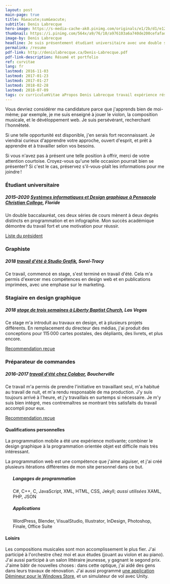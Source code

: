 ```yaml
---
layout: post
main-page: true
title: R&eacute;sum&eacute;
subtitle: Denis Labrecque
hero-image: https://s-media-cache-ak0.pinimg.com/originals/e1/2b/d1/e12bd1080a785f67f2436b9b4cedcedc.jpg
thumbnail: https://i.pinimg.com/564x/a9/76/10/a976103a6a740de200cefafad5f9be43.jpg
image-by: Denis Labrecque
headline: Je suis présentement étudiant universitaire avec une double spécialisation en systèmes informatiques et en design graphique.
permalink: /resume
pdf-link: http://denislabrecque.ca/Denis-Labrecque.pdf
pdf-link-description: Résumé et portfolio
ref: curvitae
lang: fr
lastmod: 2016-11-03
lastmod: 2017-01-23
lastmod: 2017-01-27
lastmod: 2018-02-28
lastmod: 2018-07-09
tags: cv curriculumVitae aPropos Denis Labrecque travail expérience résumé biographie université étudiant systèmesInformatiques designGraphique
---
```

<!--  
<h4><table><tr><td>Études universitaires</td><td>2015&ndash;2020 (en cours)</td></tr></table></h4>
<h5 class="workplace">Pensacola Christian College, Floride</h5>
<h6>Baccalauréat en science des systèmes informatiques</h6>
<h6>Baccalauréat en design graphique</h6>
<p class="note"><strong>Programmation mobile</strong><br />Dévéloppement pour Android en Java et en C#, programmation d’une application multi-plateforme, étude de faisabilité d’une application pour le marché immobilier; travail seul et en équipe selon le standard modèle-vue-contrôlleur.
  <p class="note"><strong>Programmation .NET</strong> Création d’applications de plateforme Windows universelle en C# avec .NET.</p>
  <p class="note"><strong>Programmation et conception orientée objet</strong><br />Examin et compréhension des principes de la programmation orientée objet en C++ lorsque évalué selon des critères sévères et la capacité de suivre un format rigide.</p>
<p class="note"><strong>Programmation en infographie</strong><br />Création de jeux vidéo utilisant Unity, et examin de sujets tels que les sprites 2D, la modélisation 3D, l’animation, les nuanceurs de pixels, et QBasic.</p>
<p class="note"><strong>Design graphique I & II</strong><br />Exercice de la résolution de problèmes visuels en créant des logos, l’identité visuelle d’une compagnie, des illustrations vectorisées, des brochures, et un emballage de nourriture, ainsi qu’en accomplissant des travaux réguliers.</p>
<p class="note"><strong>Principes de la peinture</strong><br />Compréhension et exécution de la peinture réaliste en aquarelle et en acrylique.</p>
<p class="note"><strong>Principes du dessin</strong><br />Utilisation du crayon comme médium pour apprendre le modelé visuel, l’ombrage, et la proportion. Attention extrème aux valeurs et à l’espace négatif.</p>
<p>Ces deux baccalauréats sont en cours d’étude à Pensacola Christian College, Floride. Dans ma concentration, j’ai suivi des cours en programmation, en logiciel de production graphique, en dessin et en peinture. L’étude dans un lieu aux règles sévères m’a permis de m’adapter à la vie sur le campus, de suivre un horaire régulier, et de garder un performance régulière. Je suis présentement en seconde année d’étude, chaque semestre ayant été complétée avec mention du doyen.</p>

<h4><table><tr><td>Préparateur de commandes</td><td>2016, 2017 (travail d’été)</td></tr></table></h4>
<h5 class="workplace">Colabor, Boucherville</h5>
<p>Remplissage des commandes des clients en utilisant le système de cueillette vocale Vocollect et de transpalettes électriques. Jamais manqué au travail, et invité à revenir ainsi que recommandé par le superviseur pour travail dur et discipliné. Vitesse moyenne de cueillette excédée.</p>
<p>Ce travail m’a permis de prendre l’initiative en travaillant seul, m’a habitué au quart de nuit, et m’a demandé d’être responsable de ma production. J’y suis toujours arrivé à l’heure, et y ai travaillé des heures supplémentaires quand nécessaire. Je me suis bien intégré avec l’équipe, et mes patrons se sont montrés entièrement satisfaits du travail que j’avais fait pour eux.</p>
  
  <h4>Études secondaires</h4>
  <h5 class="workplace">A Beka Academy</h5>
  <p>Ces études générales en Anglais, en mathématiques, et en humanités m’ont préparé pour les études universitaires en me donnant une bonne maîtrise des sujets de base avec une compréhension globale des sciences et du monde.</p>

<h4>Autres expériences</h4>
<p>J’ai participé à des travaux de rénovation pour des amis, faisant des remplacements de toiture, des finitions de mur, et des poses de plancher.</p>
<p>J’ai codé mon propre blogue en utilisant mon expérience HTML et CSS pour apprendre le langage de matrices Jekyll sur GitHub. Cela démontre mes capacités d’apprendre seul tout en créant un espace pour mes créations graphiques.</p>

<h4>Qualités personnelles</h4>
<ul>
<li><strong>Persistent,</strong> j’aime accomplir mes promesses, en terminant mes tâches avec minutie.</li>
<li><strong>Autodidacte,</strong> je peux apprendre seul par ma propre expérience.</li>
<li><strong>Bilingue,</strong> je parle couramment l’anglais et le français depuis ma naissance.</li>
<li><strong>Créatif,</strong> je joue le piano et le violon, participe à des compétitions de composition littéraire et musicale, dessine, maintiens mon propre jardin fleuri, code entre amis, et commence (trop!) souvent de nouveaux projets.</li>
<li><strong>Inquisitif,</strong> j’aime lire, écouter, poser des questions, et entendre les deux côtés d’un débat.</li>
</ul>
-->

<!--
<ul>
<li>{% include cite.html title="Baccalauréat en science des systèmes informatiques" description="“In PCC’s computer information systems major, students prepare for a variety of industry positions by learning to plan, program, and manage computer information systems, networks, databases, and websites. Students receive hands-on experience in a broad range of technologies and programming languages, gaining the logical thinking and disciplined documentation necessary to work with computer information systems.
Because the emphasis is on programming, students learn computer languages such as Java, COBOL, HTML, JavaScript, and SQL, with optional electives providing experience in PHP and other languages. Students also receive database, networking, and computer hardware experience. In the capstone course, Systems Design, students collaborate to develop a small business computer application from the initial design stage to final implementation.”" href="http://www.pcci.edu/academics/divisions/professionalstudies/business/ComputerInformationSystems.aspx" date="22 janvier 2017" %}</li>
<li>{% include cite.html title="Baccalauréat en design graphique" description="“Commercial advertising/graphic design firms, businesses, and Christian ministries need creative and efficient designers who can produce clear, visual communication using advanced technology. With abundant hands-on instruction, students begin by developing fundamental drawing and design skills using traditional media, while also learning essential computer application skills using Apple iMac computers and Adobe® Creative Cloud software. Advanced training in creative problem solving, as well as two semesters each of web design and multimedia production, helps fully prepare students to design practical, useful solutions to common graphic problems.
The program includes internships in the field and courses to develop digital portfolios and self-promotional materials for potential employers. With the senior portfolio exhibit, students complete the program and showcase their best work.”" href="http://www.pcci.edu/academics/divisions/visualandperformingarts/visualarts/GraphicDesign.aspx" date="22 janvier 2017" %}</li>
</ul>
-->

Vous devriez consid&eacute;rer ma candidature parce que j&apos;apprends bien de moi-m&egrave;me; par exemple, je me suis enseign&eacute; &agrave; jouer le violon, la composition musicale, et le d&eacute;v&eacute;loppement web. Je suis pers&eacute;v&eacute;rant, recherchant l&apos;honn&ecirc;tet&eacute;.

Si une telle opportunit&eacute; est disponible, j&apos;en serais fort reconnaissant. Je viendrai curieux d&apos;apprendre votre approche, ouvert d&apos;esprit, et pr&ecirc;t &agrave; apprendre et &agrave; travailler selon vos besoins.

Si vous n&apos;avez pas &agrave; pr&eacute;sent une telle position &agrave; offrir, merci de votre attention courtoise. Croyez-vous qu&apos;une telle occasion pourrait bien se pr&eacute;senter? Si c&apos;est le cas, pr&eacute;servez s&apos;il-vous-pla&icirc;t les informations pour me joindre&thinsp;!

<section class="superwide notViewed animBlock">
   <h3>&Eacute;tudiant universitaire</h3>
   <h5 class="workplace">2015&ndash;2020 <a href="{% post_url 2016-09-17-reasons-to-love-PCC %}">Syst&egrave;mes informatiques et Design graphique &agrave; Pensacola Christian College</a>, Floride</h5>
   <p>Un double baccalaur&eacute;at, ces deux s&eacute;ries de cours m&egrave;nent &agrave; deux degr&eacute;s distincts en programmation et en infographie. Mon succ&egrave;s acad&eacute;mique d&eacute;montre du travail fort et une motivation pour r&eacute;ussir.</p>
   <a class="share-link" href="../../../../pdf/2018-1.pdf">Liste du pr&eacute;sident</a>
</section>

<section class="superwide brown notViewed animBlock">
   <h3>Graphiste</h3>
   <h5 class="workplace">2018 <a href="{% post_url 2018-06-17-stage-studio-grafik %}">travail d&apos;&eacute;t&eacute; &agrave; Studio Grafik</a>, Sorel-Tracy</h5>
   <p>Ce travail, commenc&eacute; en stage, s&apos;est termin&eacute; en travail d&apos;&eacute;t&eacute;. Cela m&apos;a permis d&apos;exercer mes comp&eacute;tences en design web et en publications imprim&eacute;es, avec une emphase sur le marketing.</p>
   <!--<a class="share-link" href="../../../../images/recommendation-liberty-baptist.jpg">Recommendation Received</a>-->
</section>

<section class="superwide notViewed animBlock">
   <h3>Stagiaire en design graphique</h3>
   <h5 class="workplace">2018 <a href="{% post_url 2018-05-25-liberty-internship %}">stage de trois semaines &agrave; Liberty Baptist Church</a>, Las Vegas</h5>
   <p>Ce stage m&apos;a introduit au travaux en design, et &agrave; plusieurs projets diff&eacute;rents. En remplacement du directeur des m&eacute;dias, j&apos;ai produit des conceptions pour 115&thinsp;000 cartes postales, des d&eacute;pliants, des livrets, et plus encore.</p>
   <a class="share-link" href="../../../../images/recommendation-liberty-baptist.jpg">Recommendation re&ccedil;ue</a>
</section>

<section class="superwide brown notViewed animBlock">
   <h3>Pr&eacute;parateur de commandes</h3>
   <h5 class="workplace">2016&ndash;2017 <a href="{% post_url 2016-06-30-travail-de-preparateur-de-commandes %}">travail d&apos;&eacute;t&eacute; chez Colabor</a>, Boucherville</h5>
   <p>Ce travail m&apos;a permis de prendre l&apos;initiative en travaillant seul, m&apos;a habitu&eacute; au travail de nuit, et m&apos;a rendu responsable de ma production. J&apos;y suis toujours arriv&eacute; &agrave; l&apos;heure, et j&apos;y travaillais en surtemps si n&eacute;cessaire. Je m&apos;y suis bien int&eacute;gr&eacute;, mes contrema&icirc;tres se montrant tr&egrave;s satisfaits du travail accompli pour eux.</p>
   <a class="share-link" href="../../../../images/recommendation-colabor.jpg">Recommendation re&ccedil;ue</a>
</section>



<h4>Qualifications personnelles</h4>
La programmation mobile a &eacute;t&eacute; une exp&eacute;rience motivante; combiner le design graphique &agrave; la programmation orient&eacute;e objet est difficile mais tr&egrave;s int&eacute;ressant.

La programmation web est une comp&eacute;tence que j&apos;aime aiguiser, et j&apos;ai cr&eacute;&eacute; plusieurs it&eacute;rations diff&eacute;rentes de mon site personnel dans ce but.

<ul class="post-stream-container notViewed animBlock">
<h5>Langages de programmation</h5>
C#, C++, C, JavaScript, XML, HTML, CSS, Jekyll; <em>aussi utilis&eacute;es</em> XAML, PHP, JSON
<h5>Applications</h5>
WordPress, Blender, VisualStudio, Illustrator, InDesign, Photoshop, Finale, Office Suite
</ul>


<h4>Loisirs</h4>
Les compositions musicales sont mon accomplissement le plus fier. J&apos;ai particip&eacute; &agrave; l&apos;orchestre chez moi et aux &eacute;tudes (jouant au violon et au piano). J&apos;ai aussi particip&eacute; &agrave; un salon litt&eacute;raire jeunesse, y gagnant le segond prix. J&apos;aime b&acirc;tir de nouvelles choses&thinsp;: dans cette optique, j&apos;ai aid&eacute; des gens dans leurs travaux de r&eacute;novation. J&apos;ai aussi programm&eacute; <a href="{% post_url 2018-05-03-minesweeper-essentiel %}">une application D&eacute;mineur pour le Windows Store</a>, et un simulateur de vol avec Unity.